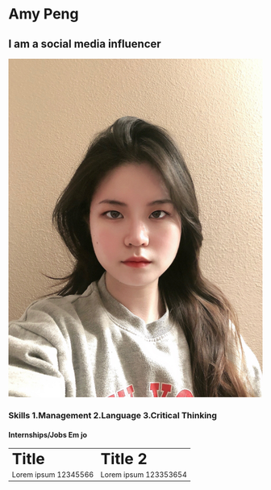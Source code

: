 <h1> Amy Peng
</h1>
<h2> I am a social media influencer
</h2>
<img alt="My Profile Picture" src="https://raw.githubusercontent.com/AmyP37/J124/main/Image/IMG_4637.JPG" />
<h3> Skills
  1.Management 2.Language 3.Critical Thinking
<h4> Internships/Jobs
  Em                                         jo
</h4>
<table border="0">
 <tr>
    <td><b style="font-size:30px">Title</b></td>
    <td><b style="font-size:30px">Title 2</b></td>
 </tr>
 <tr>
    <td>Lorem ipsum 12345566</td>
    <td>Lorem ipsum 123353654</td>
 </tr>
</table>

